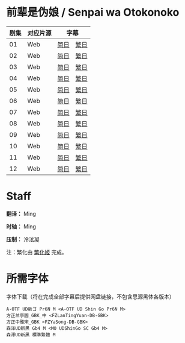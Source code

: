 # 前辈是伪娘 / Senpai wa Otokonoko
| 剧集 | 对应片源 | 字幕 |
| ---- | -------- | ---- |
| 01 | Web | [简日](https://raw.githubusercontent.com/MingYSub/SubsArchive/main/Archive/Senpai%20wa%20Otokonoko/%5BMingY%5D%20Senpai%20wa%20Otokonoko%20%5B01%5D.CHS_JPN.ass)　[繁日](https://raw.githubusercontent.com/MingYSub/SubsArchive/main/Archive/Senpai%20wa%20Otokonoko/%5BMingY%5D%20Senpai%20wa%20Otokonoko%20%5B01%5D.CHT_JPN.ass) |
| 02 | Web | [简日](https://raw.githubusercontent.com/MingYSub/SubsArchive/main/Archive/Senpai%20wa%20Otokonoko/%5BMingY%5D%20Senpai%20wa%20Otokonoko%20%5B02%5D.CHS_JPN.ass)　[繁日](https://raw.githubusercontent.com/MingYSub/SubsArchive/main/Archive/Senpai%20wa%20Otokonoko/%5BMingY%5D%20Senpai%20wa%20Otokonoko%20%5B02%5D.CHT_JPN.ass) |
| 03 | Web | [简日](https://raw.githubusercontent.com/MingYSub/SubsArchive/main/Archive/Senpai%20wa%20Otokonoko/%5BMingY%5D%20Senpai%20wa%20Otokonoko%20%5B03%5D.CHS_JPN.ass)　[繁日](https://raw.githubusercontent.com/MingYSub/SubsArchive/main/Archive/Senpai%20wa%20Otokonoko/%5BMingY%5D%20Senpai%20wa%20Otokonoko%20%5B03%5D.CHT_JPN.ass) |
| 04 | Web | [简日](https://raw.githubusercontent.com/MingYSub/SubsArchive/main/Archive/Senpai%20wa%20Otokonoko/%5BMingY%5D%20Senpai%20wa%20Otokonoko%20%5B04%5D.CHS_JPN.ass)　[繁日](https://raw.githubusercontent.com/MingYSub/SubsArchive/main/Archive/Senpai%20wa%20Otokonoko/%5BMingY%5D%20Senpai%20wa%20Otokonoko%20%5B04%5D.CHT_JPN.ass) |
| 05 | Web | [简日](https://raw.githubusercontent.com/MingYSub/SubsArchive/main/Archive/Senpai%20wa%20Otokonoko/%5BMingY%5D%20Senpai%20wa%20Otokonoko%20%5B05%5D.CHS_JPN.ass)　[繁日](https://raw.githubusercontent.com/MingYSub/SubsArchive/main/Archive/Senpai%20wa%20Otokonoko/%5BMingY%5D%20Senpai%20wa%20Otokonoko%20%5B05%5D.CHT_JPN.ass) |
| 06 | Web | [简日](https://raw.githubusercontent.com/MingYSub/SubsArchive/main/Archive/Senpai%20wa%20Otokonoko/%5BMingY%5D%20Senpai%20wa%20Otokonoko%20%5B06%5D.CHS_JPN.ass)　[繁日](https://raw.githubusercontent.com/MingYSub/SubsArchive/main/Archive/Senpai%20wa%20Otokonoko/%5BMingY%5D%20Senpai%20wa%20Otokonoko%20%5B06%5D.CHT_JPN.ass) |
| 07 | Web | [简日](https://raw.githubusercontent.com/MingYSub/SubsArchive/main/Archive/Senpai%20wa%20Otokonoko/%5BMingY%5D%20Senpai%20wa%20Otokonoko%20%5B07%5D.CHS_JPN.ass)　[繁日](https://raw.githubusercontent.com/MingYSub/SubsArchive/main/Archive/Senpai%20wa%20Otokonoko/%5BMingY%5D%20Senpai%20wa%20Otokonoko%20%5B07%5D.CHT_JPN.ass) |
| 08 | Web | [简日](https://raw.githubusercontent.com/MingYSub/SubsArchive/main/Archive/Senpai%20wa%20Otokonoko/%5BMingY%5D%20Senpai%20wa%20Otokonoko%20%5B08%5D.CHS_JPN.ass)　[繁日](https://raw.githubusercontent.com/MingYSub/SubsArchive/main/Archive/Senpai%20wa%20Otokonoko/%5BMingY%5D%20Senpai%20wa%20Otokonoko%20%5B08%5D.CHT_JPN.ass) |
| 09 | Web | [简日](https://raw.githubusercontent.com/MingYSub/SubsArchive/main/Archive/Senpai%20wa%20Otokonoko/%5BMingY%5D%20Senpai%20wa%20Otokonoko%20%5B09%5D.CHS_JPN.ass)　[繁日](https://raw.githubusercontent.com/MingYSub/SubsArchive/main/Archive/Senpai%20wa%20Otokonoko/%5BMingY%5D%20Senpai%20wa%20Otokonoko%20%5B09%5D.CHT_JPN.ass) |
| 10 | Web | [简日](https://raw.githubusercontent.com/MingYSub/SubsArchive/main/Archive/Senpai%20wa%20Otokonoko/%5BMingY%5D%20Senpai%20wa%20Otokonoko%20%5B10%5D.CHS_JPN.ass)　[繁日](https://raw.githubusercontent.com/MingYSub/SubsArchive/main/Archive/Senpai%20wa%20Otokonoko/%5BMingY%5D%20Senpai%20wa%20Otokonoko%20%5B10%5D.CHT_JPN.ass) |
| 11 | Web | [简日](https://raw.githubusercontent.com/MingYSub/SubsArchive/main/Archive/Senpai%20wa%20Otokonoko/%5BMingY%5D%20Senpai%20wa%20Otokonoko%20%5B11%5D.CHS_JPN.ass)　[繁日](https://raw.githubusercontent.com/MingYSub/SubsArchive/main/Archive/Senpai%20wa%20Otokonoko/%5BMingY%5D%20Senpai%20wa%20Otokonoko%20%5B11%5D.CHT_JPN.ass) |
| 12 | Web | [简日](https://raw.githubusercontent.com/MingYSub/SubsArchive/main/Archive/Senpai%20wa%20Otokonoko/%5BMingY%5D%20Senpai%20wa%20Otokonoko%20%5B12%5D.CHS_JPN.ass)　[繁日](https://raw.githubusercontent.com/MingYSub/SubsArchive/main/Archive/Senpai%20wa%20Otokonoko/%5BMingY%5D%20Senpai%20wa%20Otokonoko%20%5B12%5D.CHT_JPN.ass) |

# Staff
**翻译：** Ming

**时轴：** Ming

**压制：** 泠泫凝

注：繁化由 [繁化姬](https://zhconvert.org) 完成。

# 所需字体
字体下载（将在完成全部字幕后提供网盘链接，不包含思源黑体各版本）

```
A-OTF UD新ゴ Pr6N M <A-OTF UD Shin Go Pr6N M>
方正兰亭圆_GBK_中 <FZLanTingYuan-DB-GBK>
方正中雅宋_GBK <FZYaSong-DB-GBK>
森泽UD新黑 Gb4 M <MO UDShinGo SC Gb4 M>
森澤UD新黑 標準繁體 M
```